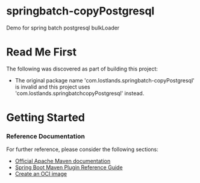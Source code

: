 # springbatch-copyPostgresql
Demo for spring batch postgresql bulkLoader

# Read Me First
The following was discovered as part of building this project:

* The original package name 'com.lostlands.springbatch-copyPostgresql' is invalid and this project uses 'com.lostlands.springbatchcopyPostgresql' instead.

# Getting Started

### Reference Documentation
For further reference, please consider the following sections:

* [Official Apache Maven documentation](https://maven.apache.org/guides/index.html)
* [Spring Boot Maven Plugin Reference Guide](https://docs.spring.io/spring-boot/docs/2.6.7/maven-plugin/reference/html/)
* [Create an OCI image](https://docs.spring.io/spring-boot/docs/2.6.7/maven-plugin/reference/html/#build-image)

